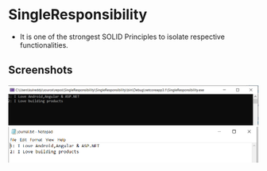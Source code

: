 # SingleResponsibility
- It is one of the strongest SOLID Principles to isolate respective functionalities.

## Screenshots
![img1](https://github.com/kuluruvineeth/DesignPatterns/blob/1.SingleResponsibility/SingleResponsibility/screenshots/img1.PNG)
![img2](https://github.com/kuluruvineeth/DesignPatterns/blob/1.SingleResponsibility/SingleResponsibility/screenshots/img2.PNG)
